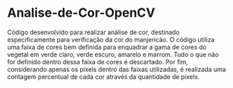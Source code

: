 # Analise-de-Cor-OpenCV

Código desenvolvido para realizar análise de cor, destinado especificamente para verificação da cor do manjericão.
O código utiliza uma faixa de cores bem definida para enquadrar a gama de cores do vegetal em verde claro, verde escuro, amarelo e marrom. 
Tudo o que não for definido dentro dessa faixa de cores é descartado. 
Por fim, considerando apenas os pixels dentro das faixas utilizadas, é realizada uma contagem percentual de cada cor através da quantidade de pixels. 
